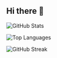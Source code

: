 ## Hi there 👋

![GitHub Stats](https://github-readme-stats.vercel.app/api?username=rivasco&show_icons=true&theme=tokyonight)

![Top Languages](https://github-readme-stats.vercel.app/api/top-langs/?username=rivasco&layout=compact&theme=tokyonight)

![GitHub Streak](https://streak-stats.demolab.com?user=rivasco&theme=tokyonight)
